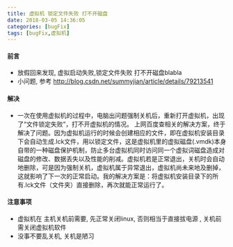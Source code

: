 ```yaml
---
title: 虚拟机 锁定文件失败 打不开磁盘
date: 2018-03-05 14:36:05
categories: [bugFix]
tags: [bugFix,虚拟机]
---
```

#### 前言
* 放假回来发现, 虚拟启动失败,锁定文件失败 打不开磁盘blabla
* 小问题, 参考 http://blog.csdn.net/summyjian/article/details/79213541
#### 解决
* 一次在使用虚拟机的过程中，电脑出问题强制关机后，重新打开虚拟机，出现了“文件锁定失败”，打不开虚拟机的情况。 上网百度查相关的解决方案，终于解决了问题。因为虚拟机运行的时候会创建相应的文件，即在虚拟机安装目录下会自动生成.lck文件，用以锁定文件，这是虚拟机里的虚拟磁盘(.vmdk)本身自带的一种磁盘保护机制，防止多台虚拟机同时访问同一个虚拟词磁盘造成对磁盘的修改、数据丢失以及性能的削减。虚拟机若是正常退出，关机时会自动地删除，可是因为强制关机，虚拟机属于异常退出，虚拟机尚未来地及删掉，这就影响了下一次的正常启动。我的解决方案是：将虚拟机安装目录下的所有.lck文件（文件夹）直接删除，再次就能正常运行了。
#### 注意事项
* 虚拟机在 主机关机前需要, 先正常关闭linux, 否则相当于直接拔电源 , 关机前 需关闭虚拟机软件
* 没事不要乱关机, 关机是陋习 

